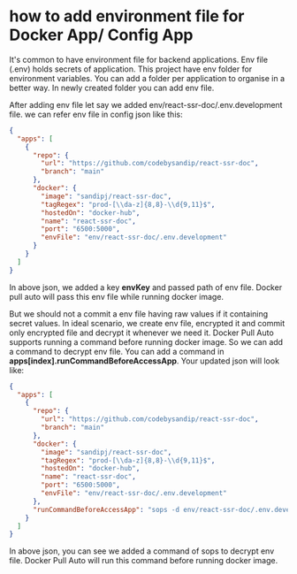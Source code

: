 # how to add environment file for Docker App/ Config App

It's common to have environment file for backend applications. Env file (.env) holds secrets of application. This project have env folder for environment variables. You can add a folder per application to organise in a better way. In newly created folder you can add env file.

After adding env file let say we added env/react-ssr-doc/.env.development file. we can refer env file in config json like this:

```json
{
  "apps": [
    {
      "repo": {
        "url": "https://github.com/codebysandip/react-ssr-doc",
        "branch": "main"
      },
      "docker": {
        "image": "sandipj/react-ssr-doc",
        "tagRegex": "prod-[\\da-z]{8,8}-\\d{9,11}$",
        "hostedOn": "docker-hub",
        "name": "react-ssr-doc",
        "port": "6500:5000",
        "envFile": "env/react-ssr-doc/.env.development"
      }
    }
  ]
}
```

In above json, we added a key **envKey** and passed path of env file. Docker pull auto will pass this env file while running docker image.

But we should not a commit a env file having raw values if it containing secret values. In ideal scenario, we create env file, encrypted it and commit only encrypted file and decrypt it whenever we need it. Docker Pull Auto supports running a command before running docker image. So we can add a command to decrypt env file. You can add a command in **apps[index].runCommandBeforeAccessApp**. Your updated json will look like:

```json
{
  "apps": [
    {
      "repo": {
        "url": "https://github.com/codebysandip/react-ssr-doc",
        "branch": "main"
      },
      "docker": {
        "image": "sandipj/react-ssr-doc",
        "tagRegex": "prod-[\\da-z]{8,8}-\\d{9,11}$",
        "hostedOn": "docker-hub",
        "name": "react-ssr-doc",
        "port": "6500:5000",
        "envFile": "env/react-ssr-doc/.env.development"
      },
      "runCommandBeforeAccessApp": "sops -d env/react-ssr-doc/.env.development.enc > env/react-ssr-doc/.env.development"
    }
  ]
}
```

In above json, you can see we added a command of sops to decrypt env file. Docker Pull Auto will run this command before running docker image.
